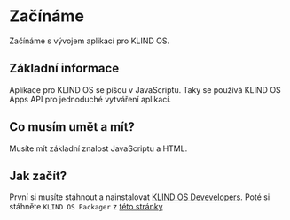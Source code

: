 # Začínáme

Začínáme s vývojem aplikací pro KLIND OS.

## Základní informace

Aplikace pro KLIND OS se píšou v JavaScriptu. Taky se používá KLIND OS Apps API pro jednoduché vytváření aplikací.

## Co musím umět a mít?

Musíte mít základní znalost JavaScriptu a HTML.

## Jak začít?

První si musíte stáhnout a nainstalovat [KLIND OS Devevelopers](/developers/index.md). Poté si stáhněte `KLIND OS Packager` z [této stránky](https://klindos.jzitnik.dev/compiler)
